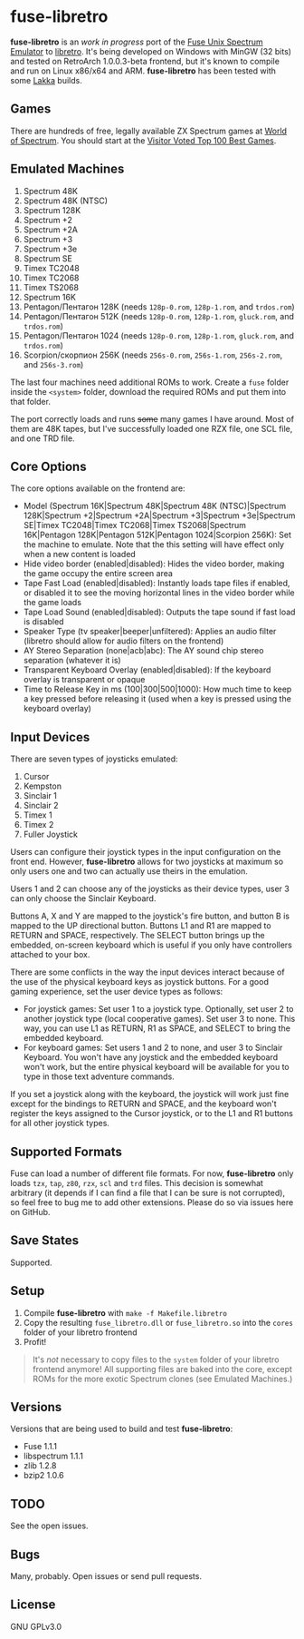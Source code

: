 # fuse-libretro

**fuse-libretro** is an *work in progress* port of the [Fuse Unix Spectrum Emulator](http://fuse-emulator.sourceforge.net/) to [libretro](http://www.libretro.com/). It's being developed on Windows with MinGW (32 bits) and tested on RetroArch 1.0.0.3-beta frontend, but it's known to compile and run on
Linux x86/x64 and ARM. **fuse-libretro** has been tested with some [Lakka](http://www.lakka.tv/) builds.

## Games

There are hundreds of free, legally available ZX Spectrum games at [World of Spectrum](http://www.worldofspectrum.org/). You should start at the [Visitor Voted Top 100 Best Games](http://www.worldofspectrum.org/bestgames.html).

## Emulated Machines

1. Spectrum 48K
1. Spectrum 48K (NTSC)
1. Spectrum 128K
1. Spectrum +2
1. Spectrum +2A
1. Spectrum +3
1. Spectrum +3e
1. Spectrum SE
1. Timex TC2048
1. Timex TC2068
1. Timex TS2068
1. Spectrum 16K
1. Pentagon/Пентагон 128K (needs `128p-0.rom`, `128p-1.rom`, and `trdos.rom`)
1. Pentagon/Пентагон 512K (needs `128p-0.rom`, `128p-1.rom`, `gluck.rom`, and `trdos.rom`)
1. Pentagon/Пентагон 1024 (needs `128p-0.rom`, `128p-1.rom`, `gluck.rom`, and `trdos.rom`)
1. Scorpion/скорпион 256K (needs `256s-0.rom`, `256s-1.rom`, `256s-2.rom`, and `256s-3.rom`)

The last four machines need additional ROMs to work. Create a `fuse` folder inside the `<system>` folder, download the required ROMs and put them into that folder.

The port correctly loads and runs ~~some~~ many games I have around. Most of them are 48K tapes, but I've successfully loaded one RZX file, one SCL file, and one TRD file.

## Core Options

The core options available on the frontend are:

* Model (Spectrum 16K|Spectrum 48K|Spectrum 48K (NTSC)|Spectrum 128K|Spectrum +2|Spectrum +2A|Spectrum +3|Spectrum +3e|Spectrum SE|Timex TC2048|Timex TC2068|Timex TS2068|Spectrum 16K|Pentagon 128K|Pentagon 512K|Pentagon 1024|Scorpion 256K): Set the machine to emulate. Note that the this setting will have effect only when a new content is loaded
* Hide video border (enabled|disabled): Hides the video border, making the game occupy the entire screen area
* Tape Fast Load (enabled|disabled): Instantly loads tape files if enabled, or disabled it to see the moving horizontal lines in the video border while the game loads
* Tape Load Sound (enabled|disabled): Outputs the tape sound if fast load is disabled
* Speaker Type (tv speaker|beeper|unfiltered): Applies an audio filter (libretro should allow for audio filters on the frontend)
* AY Stereo Separation (none|acb|abc): The AY sound chip stereo separation (whatever it is)
* Transparent Keyboard Overlay (enabled|disabled): If the keyboard overlay is transparent or opaque
* Time to Release Key in ms (100|300|500|1000): How much time to keep a key pressed before releasing it (used when a key is pressed using the keyboard overlay)

## Input Devices

There are seven types of joysticks emulated:

1. Cursor
1. Kempston
1. Sinclair 1
1. Sinclair 2
1. Timex 1
1. Timex 2
1. Fuller Joystick

Users can configure their joystick types in the input configuration on the front end. However, **fuse-libretro** allows for two joysticks at maximum so only users one and two can actually use theirs in the emulation.

Users 1 and 2 can choose any of the joysticks as their device types, user 3 can only choose the Sinclair Keyboard.

Buttons A, X and Y are mapped to the joystick's fire button, and button B is mapped to the UP directional button. Buttons L1 and R1 are mapped to RETURN and SPACE, respectively. The SELECT button brings up the embedded, on-screen keyboard which is useful if you only have controllers attached to your box.

There are some conflicts in the way the input devices interact because of the use of the physical keyboard keys as joystick buttons. For a good gaming experience, set the user device types as follows:

* For joystick games: Set user 1 to a joystick type. Optionally, set user 2 to another joystick type (local cooperative games). Set user 3 to none. This way, you can use L1 as RETURN, R1 as SPACE, and SELECT to bring the embedded keyboard.
* For keyboard games: Set users 1 and 2 to none, and user 3 to Sinclair Keyboard. You won't have any joystick and the embedded keyboard won't work, but the entire physical keyboard will be available for you to type in those text adventure commands.

If you set a joystick along with the keyboard, the joystick will work just fine except for the bindings to RETURN and SPACE, and the keyboard won't register the keys assigned to the Cursor joystick, or to the L1 and R1 buttons for all other joystick types.

## Supported Formats

Fuse can load a number of different file formats. For now, **fuse-libretro** only loads `tzx`, `tap`, `z80`, `rzx`, `scl` and `trd` files. This decision is somewhat arbitrary (it depends if I can find a file that I can be sure is not corrupted), so feel free to bug me to add other extensions. Please do so via issues here on GitHub.

## Save States

Supported.

## Setup

1. Compile **fuse-libretro** with `make -f Makefile.libretro`
1. Copy the resulting `fuse_libretro.dll` or `fuse_libretro.so` into the `cores` folder of your libretro frontend
1. Profit!

> It's *not* necessary to copy files to the `system` folder of your libretro frontend anymore! All supporting files are baked into the core, except ROMs for the more exotic Spectrum clones (see Emulated Machines.)

## Versions

Versions that are being used to build and test **fuse-libretro**:

* Fuse 1.1.1
* libspectrum 1.1.1
* zlib 1.2.8
* bzip2 1.0.6

## TODO

See the open issues.

## Bugs

Many, probably. Open issues or send pull requests.

## License

GNU GPLv3.0
